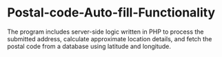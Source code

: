 # Postal-code-Auto-fill-Functionality
The program includes server-side logic written in PHP to process  the submitted address, calculate approximate location details, and fetch the  postal code from a database using latitude and longitude.
